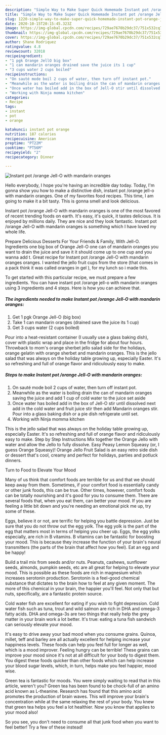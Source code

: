 ```yaml
---
description: "Simple Way to Make Super Quick Homemade Instant pot /orange Jell-O with mandarin oranges"
title: "Simple Way to Make Super Quick Homemade Instant pot /orange Jell-O with mandarin oranges"
slug: 1220-simple-way-to-make-super-quick-homemade-instant-pot-orange-jell-o-with-mandarin-oranges
date: 2020-10-15T20:15:45.323Z
image: https://img-global.cpcdn.com/recipes/729ae7670b29dc37/751x532cq70/instant-pot-orange-jell-o-with-mandarin-oranges-recipe-main-photo.jpg
thumbnail: https://img-global.cpcdn.com/recipes/729ae7670b29dc37/751x532cq70/instant-pot-orange-jell-o-with-mandarin-oranges-recipe-main-photo.jpg
cover: https://img-global.cpcdn.com/recipes/729ae7670b29dc37/751x532cq70/instant-pot-orange-jell-o-with-mandarin-oranges-recipe-main-photo.jpg
author: Shane Rodriquez
ratingvalue: 4.8
reviewcount: 32018
recipeingredient:
- "1 pgk Orange JellO big box"
- "1 can mandarin oranges drained save the juice its 1 cup"
- "3 cups water 2 cups boiled"
recipeinstructions:
- "On sauté mode boil 2 cups of water, then turn off instant pot."
- "Meanwhile as the water is boiling drain the can of mandarin oranges saving the juice and add 1 cup of cold water to the juice set aside"
- "Once water has boiled add in the box of Jell-O stir until dissolved next add in the cold water and fruit juice stir then add Mandarin oranges stir. Pour into a glass baking dish or a pie dish refrigerate until set."
- "Working with Ninja momma kitchen"
categories:
- Recipe
tags:
- instant
- pot
- orange

katakunci: instant pot orange 
nutrition: 187 calories
recipecuisine: American
preptime: "PT22M"
cooktime: "PT56M"
recipeyield: "2"
recipecategory: Dinner

---
```



![Instant pot /orange Jell-O with mandarin oranges](https://img-global.cpcdn.com/recipes/729ae7670b29dc37/751x532cq70/instant-pot-orange-jell-o-with-mandarin-oranges-recipe-main-photo.jpg)

Hello everybody, I hope you're having an incredible day today. Today, I'm gonna show you how to make a distinctive dish, instant pot /orange jell-o with mandarin oranges. One of my favorites food recipes. This time, I am going to make it a bit tasty. This is gonna smell and look delicious.

Instant pot /orange Jell-O with mandarin oranges is one of the most favored of recent trending foods on earth. It's easy, it's quick, it tastes delicious. It is enjoyed by millions daily. They are nice and they look fantastic. Instant pot /orange Jell-O with mandarin oranges is something which I have loved my whole life.

Prepare Delicious Desserts For Your Friends &amp; Family, With Jell-O. Ingredients one big box of Orange Jell-O one can of mandarin oranges you want to drain the juice and save it it should come up to one cup and you wanna add t. Great recipe for Instant pot /orange Jell-O with mandarin oranges oranges. I wanted the jello fruit cups from the store (that comes in a pack think it was called oranges in gel ), for my lunch so i made this.


To get started with this particular recipe, we must prepare a few ingredients. You can have instant pot /orange jell-o with mandarin oranges using 3 ingredients and 4 steps. Here is how you can achieve that.

<!--inarticleads1-->

##### The ingredients needed to make Instant pot /orange Jell-O with mandarin oranges:

1. Get 1 pgk Orange Jell-O (big box)
1. Take 1 can mandarin oranges (drained save the juice its 1 cup)
1. Get 3 cups water (2 cups boiled)


Pour into a heat-resistant container (I usually use a glass baking dish), cover with plastic wrap and place in the fridge for about four hours. Throwback to mom&#39;s orange sherbet jello salad side for the holidays, orange gelatin with orange sherbet and mandarin oranges. This is the jello salad that was always on the holiday table growing up, especially Easter. It&#39;s so refreshing and full of orange flavor and ridiculously easy to make. 

<!--inarticleads2-->

##### Steps to make Instant pot /orange Jell-O with mandarin oranges:

1. On sauté mode boil 2 cups of water, then turn off instant pot.
1. Meanwhile as the water is boiling drain the can of mandarin oranges saving the juice and add 1 cup of cold water to the juice set aside
1. Once water has boiled add in the box of Jell-O stir until dissolved next add in the cold water and fruit juice stir then add Mandarin oranges stir. Pour into a glass baking dish or a pie dish refrigerate until set.
1. Working with Ninja momma kitchen


This is the jello salad that was always on the holiday table growing up, especially Easter. It&#39;s so refreshing and full of orange flavor and ridiculously easy to make. Step by Step Instructions Mix together the Orange Jello with water and allow the Jello to fully dissolve. Easy Peasy Lemon Squeasy (or, I guess Orange Squeasy)! Orange Jello Fruit Salad is an easy retro side dish or dessert that&#39;s cool, creamy and perfect for holidays, parties and potluck dinners. 

Turn to Food to Elevate Your Mood


Many of us think that comfort foods are terrible for us and that we should keep away from them. Sometimes, if your comfort food is essentially candy or other junk foods, this can be true. Other times, however, comfort foods can be totally nourishing and it's good for you to consume them. There are several foods that, when you eat them, can better your mood. If you are feeling a little bit down and you're needing an emotional pick me up, try some of these.

Eggs, believe it or not, are terrific for helping you battle depression. Just be sure that you do not throw out the egg yolk. The egg yolk is the part of the egg that matters most in terms of helping you cheer up. Eggs, the egg yolks especially, are rich in B vitamins. B vitamins can be fantastic for boosting your mood. This is because they increase the function of your brain's neural transmitters (the parts of the brain that affect how you feel). Eat an egg and be happy!

Build a trail mix from seeds and/or nuts. Peanuts, cashews, sunflower seeds, almonds, pumpkin seeds, etc are all great for helping to elevate your mood. This is possible as these foods are rich in magnesium which increases serotonin production. Serotonin is a feel-good chemical substance that dictates to the brain how to feel at any given moment. The more of this chemical in your brain, the happier you'll feel. Not only that but nuts, specifically, are a fantastic protein source.

Cold water fish are excellent for eating if you wish to fight depression. Cold water fish such as tuna, trout and wild salmon are rich in DHA and omega-3 fatty acids. DHA and omega-3s are two things that really help the grey matter in your brain work a lot better. It's true: eating a tuna fish sandwich can seriously elevate your mood. 

It's easy to drive away your bad mood when you consume grains. Quinoa, millet, teff and barley are all actually excellent for helping increase your happiness levels. These foods can help you feel full for longer as well, which is a mood improver. Feeling hungry can be terrible! These grains can improve your mood since it's not at all difficult for your body to digest them. You digest these foods quicker than other foods which can help increase your blood sugar levels, which, in turn, helps make you feel happier, mood wise.

Green tea is fantastic for moods. You were simply waiting to read that in this article, weren't you? Green tea has been found to be chock-full of an amino acid known as L-theanine. Research has found that this amino acid promotes the production of brain waves. This will improve your brain's concentration while at the same relaxing the rest of your body. You knew that green tea helps you feel a lot healthier. Now you know that applies to your mood also!

So you see, you don't need to consume all that junk food when you want to feel better! Try a few of these instead!

